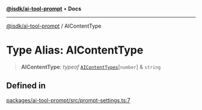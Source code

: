 [**@isdk/ai-tool-prompt**](../README.md) • **Docs**

***

[@isdk/ai-tool-prompt](../globals.md) / AIContentType

# Type Alias: AIContentType

> **AIContentType**: *typeof* [`AIContentTypes`](../variables/AIContentTypes.md)\[`number`\] & `string`

## Defined in

[packages/ai-tool-prompt/src/prompt-settings.ts:7](https://github.com/isdk/ai-tool-prompt.js/blob/ccb6c76c282ffb3a596c3e9bc1daa79eaec7b66a/src/prompt-settings.ts#L7)
